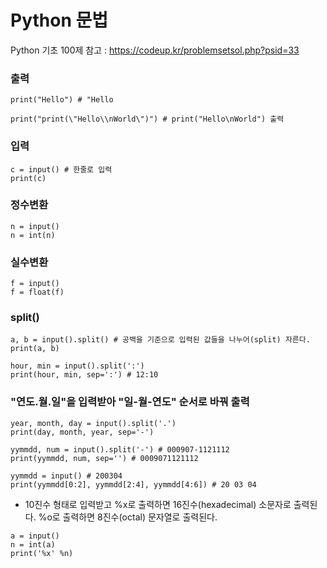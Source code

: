 # Python 문법

Python 기초 100제 참고 : https://codeup.kr/problemsetsol.php?psid=33

### 출력
```
print("Hello") # "Hello

print("print(\"Hello\\nWorld\")") # print("Hello\nWorld") 출력
```

### 입력
```
c = input() # 한줄로 입력
print(c)
```

### 정수변환
```
n = input()
n = int(n)
```

### 실수변환
```
f = input()
f = float(f)
```

### split()
```
a, b = input().split() # 공백을 기준으로 입력된 값들을 나누어(split) 자른다.
print(a, b)
```

```
hour, min = input().split(':')
print(hour, min, sep=':') # 12:10
```

### "연도.월.일"을 입력받아 "일-월-연도" 순서로 바꿔 출력
```
year, month, day = input().split('.')
print(day, month, year, sep='-')
```

```
yymmdd, num = input().split('-') # 000907-1121112
print(yymmdd, num, sep='') # 0009071121112
```

```
yymmdd = input() # 200304
print(yymmdd[0:2], yymmdd[2:4], yymmdd[4:6]) # 20 03 04
```

- 10진수 형태로 입력받고
%x로 출력하면 16진수(hexadecimal) 소문자로 출력된다.
%o로 출력하면 8진수(octal) 문자열로 출력된다.
```
a = input()
n = int(a)
print('%x' %n)
```